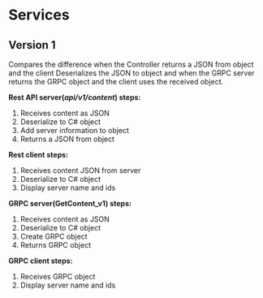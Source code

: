 # Services

## Version 1

Compares the difference when the Controller returns a JSON from object and the client Deserializes the JSON to object and when the GRPC server returns the GRPC object and the client uses the received object. 

**Rest API server(*api/v1/content*) steps:**

1. Receives content as JSON
2. Deserialize to C# object
3. Add server information to object
4. Returns a JSON from object

**Rest client steps:**

1. Receives content JSON from server
2. Deserialize to C# object
3. Display server name and ids

**GRPC server(GetContent_v1) steps:**

1. Receives content as JSON
2. Deserialize to C# object
3. Create GRPC object
4. Returns GRPC object

**GRPC client steps:**

1. Receives GRPC object
2. Display server name and ids